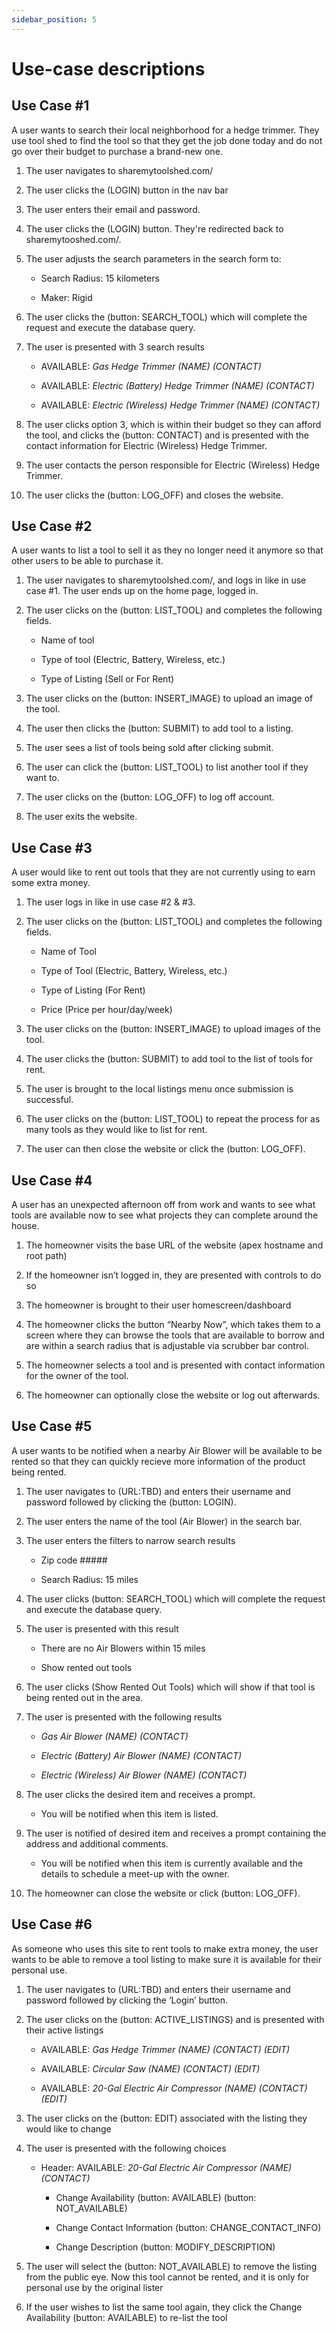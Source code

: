 ```yaml
---
sidebar_position: 5
---
```


# Use-case descriptions
## Use Case #1  

A user wants to search their local neighborhood for a hedge trimmer. They use tool shed to find the tool so that they get the job done today and do not go over their budget to purchase a brand-new one. 

1. The user navigates to sharemytoolshed.com/

2. The user clicks the (LOGIN) button in the nav bar

3. The user enters their email and password. 

4. The user clicks the (LOGIN) button. They're redirected back to sharemytooshed.com/.

5. The user adjusts the search parameters in the search form to: 

    - Search Radius: 15 kilometers

    - Maker: Rigid

6. The user clicks the (button: SEARCH_TOOL) which will complete the request and execute the database query. 

7. The user is presented with 3 search results 

    - AVAILABLE: <i>Gas Hedge Trimmer (NAME) (CONTACT)</i> 

    - AVAILABLE: <i>Electric (Battery) Hedge Trimmer (NAME) (CONTACT)</i> 

    - AVAILABLE: <i>Electric (Wireless) Hedge Trimmer (NAME) (CONTACT)</i> 

8. The user clicks option 3, which is within their budget so they can afford the tool, and clicks the (button: CONTACT) and is presented with the contact information for Electric (Wireless) Hedge Trimmer. 

9. The user contacts the person responsible for Electric (Wireless) Hedge Trimmer. 

10. The user clicks the (button: LOG_OFF) and closes the website. 

 

## Use Case #2  

A user wants to list a tool to sell it as they no longer need it anymore so that other users to be able to purchase it. 

1. The user navigates to sharemytoolshed.com/, and logs in like in use case #1. The user ends up on the home page, logged in. 

2. The user clicks on the (button: LIST_TOOL) and completes the following fields. 

    - Name of tool 

    - Type of tool (Electric, Battery, Wireless, etc.) 

    - Type of Listing (Sell or For Rent) 

6. The user clicks on the (button: INSERT_IMAGE) to upload an image of the tool. 

7. The user then clicks the (button: SUBMIT) to add tool to a listing. 

8. The user sees a list of tools being sold after clicking submit. 

9. The user can click the (button: LIST_TOOL) to list another tool if they want to. 

10. The user clicks on the (button: LOG_OFF) to log off account. 

11. The user exits the website. 

 

 

## Use Case #3  

A user would like to rent out tools that they are not currently using to earn some extra money. 

1. The user logs in like in use case #2 & #3. 

2. The user clicks on the (button: LIST_TOOL) and completes the following fields. 

    - Name of Tool 

    - Type of Tool (Electric, Battery, Wireless, etc.) 

    - Type of Listing (For Rent)  

    - Price (Price per hour/day/week) 

3. The user clicks on the (button: INSERT_IMAGE) to upload images of the tool. 

4. The user clicks the (button: SUBMIT) to add tool to the list of tools for rent. 

5. The user is brought to the local listings menu once submission is successful. 

6. The user clicks on the (button: LIST_TOOL) to repeat the process for as many tools as they would like to list for rent. 

7. The user can then close the website or click the (button: LOG_OFF). 

 

 

## Use Case #4  

A user has an unexpected afternoon off from work and wants to see what tools are available now to see what projects they can complete around the house. 

1. The homeowner visits the base URL of the website (apex hostname and root path) 

2. If the homeowner isn’t logged in, they are presented with controls to do so 

3. The homeowner is brought to their user homescreen/dashboard 

4. The homeowner clicks the button “Nearby Now”, which takes them to a screen where they can browse the tools that are available to borrow and are within a search radius that is adjustable via scrubber bar control. 

5. The homeowner selects a tool and is presented with contact information for the owner of the tool. 

6. The homeowner can optionally close the website or log out afterwards. 

 

 

## Use Case #5  

A user wants to be notified when a nearby Air Blower will be available to be rented so that they can quickly recieve more information of the product being rented.

1. The user navigates to (URL:TBD) and enters their username and password followed by clicking the (button: LOGIN).  

2. The user enters the name of the tool (Air Blower) in the search bar.  

3. The user enters the filters to narrow search results 

    - Zip code #####  

    - Search Radius: 15 miles 

4. The user clicks (button: SEARCH_TOOL) which will complete the request and execute the database query. 

5. The user is presented with this result 

    - There are no Air Blowers within 15 miles 

    - Show rented out tools 

6. The user clicks (Show Rented Out Tools) which will show if that tool is being rented out in the area. 

7. The user is presented with the following results 

    - <i>Gas Air Blower (NAME) (CONTACT)</i> 

    - <i>Electric (Battery) Air Blower (NAME) (CONTACT)</i> 

    - <i>Electric (Wireless) Air Blower (NAME) (CONTACT)</i> 

8. The user clicks the desired item and receives a prompt. 

    - You will be notified when this item is listed. 

9. The user is notified of desired item and receives a prompt containing the address and additional comments. 

    - You will be notified when this item is currently available and the details to schedule a meet-up with the owner. 

10. The homeowner can close the website or click (button: LOG_OFF). 

 

 

## Use Case #6  

As someone who uses this site to rent tools to make extra money, the user wants to be able to remove a tool listing to make sure it is available for their personal use. 

1. The user navigates to (URL:TBD) and enters their username and password followed by clicking the ‘Login’ button. 

2. The user clicks on the (button: ACTIVE_LISTINGS) and is presented with their active listings 

    - AVAILABLE: <i>Gas Hedge Trimmer (NAME) (CONTACT) (EDIT)</i> 

    - AVAILABLE: <i>Circular Saw (NAME) (CONTACT) (EDIT)</i> 

    - AVAILABLE: <i>20-Gal Electric Air Compressor (NAME) (CONTACT) (EDIT)</i> 

3. The user clicks on the (button: EDIT) associated with the listing they would like to change 

4. The user is presented with the following choices 

    - Header: AVAILABLE: <i>20-Gal Electric Air Compressor (NAME) (CONTACT)</i> 

      - Change Availability (button: AVAILABLE) (button: NOT_AVAILABLE) 

      - Change Contact Information (button: CHANGE_CONTACT_INFO) 

      - Change Description (button: MODIFY_DESCRIPTION) 

5. The user will select the (button: NOT_AVAILABLE) to remove the listing from the public eye. Now this tool cannot be rented, and it is only for personal use by the original lister 

6. If the user wishes to list the same tool again, they click the Change Availability (button: AVAILABLE) to re-list the tool 
